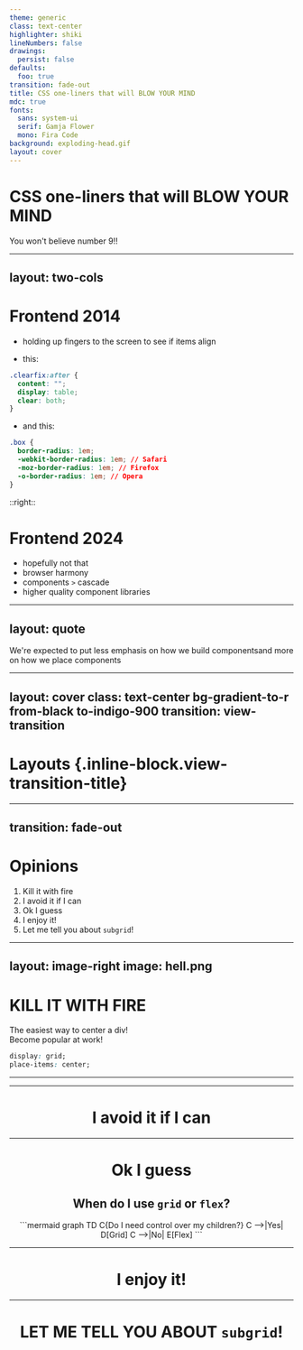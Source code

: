 ```yaml
---
theme: generic
class: text-center
highlighter: shiki
lineNumbers: false
drawings:
  persist: false
defaults:
  foo: true
transition: fade-out
title: CSS one-liners that will BLOW YOUR MIND
mdc: true
fonts:
  sans: system-ui
  serif: Gamja Flower
  mono: Fira Code
background: exploding-head.gif
layout: cover
---
```

<h1 class="text-balance"><span class="font-black [text-shadow:_2px_2px_4px_black]">CSS one-liners that will</span> <span class="bg-gradient-to-r from-red-500 via-indigo-500 to-red-500 inline-block text-transparent bg-clip-text">BLOW YOUR MIND</span></h1>

<p class="text-2xl">You won't believe number 9!!</p>


---
layout: two-cols
---
<h1>Frontend <span class="text-indigo-500">2014</span></h1>


<v-click>

- holding up fingers to the screen to see if items align

</v-click>

<v-click>

- this:

```css
.clearfix:after {
  content: "";
  display: table;
  clear: both;
}
```
</v-click>

<v-click>

- and this:

```css
.box {
  border-radius: 1em;
  -webkit-border-radius: 1em; // Safari
  -moz-border-radius: 1em; // Firefox
  -o-border-radius: 1em; // Opera
}
```
</v-click>


::right::
<v-click>

<h1>Frontend <span class="text-indigo-500">2024</span></h1>
</v-click>

<v-clicks>

- hopefully not that
- browser harmony
- components `>` cascade
- higher quality component libraries

</v-clicks>

---
layout: quote
---
<div class="grid gap-2 align-center">We're expected to put less emphasis on how we <span> <span class="text-indigo-500 py-1">build</span> components</span>and more on how we <span><span class="text-indigo-500 py-1">place</span> components </span></div>


---
layout: cover
class: text-center bg-gradient-to-r from-black to-indigo-900
transition: view-transition
---

# Layouts {.inline-block.view-transition-title}

---
transition: fade-out
---

<div class="grid grid-cols-[1fr_2fr] h-full">
<div>
<h1 class="inline-block view-transition-title">Opinions</h1>

1. Kill it with fire
2. I avoid it if I can
3. Ok I guess
4. I enjoy it!
5. Let me tell you about `subgrid`!
</div>

<div class="grid place-items-center h-full">
<Chart />
</div>
</div>



---
layout: image-right
image: hell.png
---
# KILL IT WITH FIRE

<v-click>

<p class="mb-4">The easiest way to <span class="text-indigo-500 font-black">center a div!</span> <br>Become popular at work!</p>

```css
display: grid;
place-items: center;
```

<Center />

</v-click>

---




---

# I avoid it if I can


---

# Ok I guess

## When do I use `grid` or `flex`?

<div v-click class="grid place-items-center">
```mermaid
graph TD
C{Do I need control over my children?}
C -->|Yes| D[Grid]
C -->|No| E[Flex]
```
</div>

---

# I enjoy it!

---

# LET ME TELL YOU ABOUT `subgrid`!


